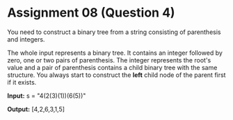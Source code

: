 # Assignment 08 (Question 4)

You need to construct a binary tree from a string consisting of parenthesis and integers.

The whole input represents a binary tree. It contains an integer followed by zero, one or two pairs of parenthesis. The integer represents the root's value and a pair of parenthesis contains a child binary tree with the same structure.
You always start to construct the **left** child node of the parent first if it exists.

**Input:** s = "4(2(3)(1))(6(5))"

**Output:** [4,2,6,3,1,5]
